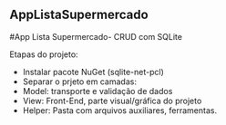 ## AppListaSupermercado
#App Lista Supermercado- CRUD com SQLite

Etapas do projeto:
- Instalar pacote NuGet (sqlite-net-pcl)
- Separar o prjeto em camadas:
- Model: transporte e validação de dados
- View: Front-End, parte visual/gráfica do projeto
- Helper: Pasta com arquivos auxiliares, ferramentas. 
